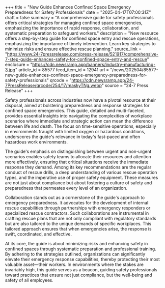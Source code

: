 +++
title = "New Guide Enhances Confined Space Emergency Preparedness for Safety Professionals"
date = "2025-04-17T07:00:31Z"
draft = false
summary = "A comprehensive guide for safety professionals offers critical strategies for managing confined space emergencies, emphasizing the importance of rapid response, collaboration, and systematic preparation to safeguard workers."
description = "New resource offers a step-by-step guide for confined space entry and rescue operations, emphasizing the importance of timely intervention. Learn key strategies to minimize risks and ensure effective rescue planning."
source_link = "https://www.24-7pressrelease.com/press-release/521917/comprehensive-7-step-guide-enhances-safety-for-confined-space-entry-and-rescue"
enclosure = "https://cdn.newsramp.app/banners/industry-manufacturing-3.jpg"
article_id = 85577
feed_item_id = 12941
url = "/news/202504/85577-new-guide-enhances-confined-space-emergency-preparedness-for-safety-professionals"
qrcode = "https://cdn.newsramp.app/24-7PressRelease/qrcode/254/17/maskyTNg.webp"
source = "24-7 Press Release"
+++

<p>Safety professionals across industries now have a pivotal resource at their disposal, aimed at bolstering preparedness and response strategies for confined space emergencies. This guide, detailed and multi-faceted, provides essential insights into navigating the complexities of workplace scenarios where immediate and strategic action can mean the difference between life and death. The focus on time-sensitive operations, especially in environments fraught with limited oxygen or hazardous conditions, underscores the guide's relevance in today's fast-paced and often hazardous work environments.</p><p>The guide's emphasis on distinguishing between urgent and non-urgent scenarios enables safety teams to allocate their resources and attention more effectively, ensuring that critical situations receive the immediate response they demand. Among its key recommendations are the regular conduct of rescue drills, a deep understanding of various rescue operation types, and the imperative use of proper safety equipment. These measures are not just about compliance but about fostering a culture of safety and preparedness that permeates every level of an organization.</p><p>Collaboration stands out as a cornerstone of the guide's approach to emergency preparedness. It advocates for the development of internal rescue capabilities through partnerships with emergency responders or specialized rescue contractors. Such collaborations are instrumental in crafting rescue plans that are not only compliant with regulatory standards but are also tailored to the unique demands of specific workplaces. This tailored approach ensures that when emergencies arise, the response is swift, coordinated, and effective.</p><p>At its core, the guide is about minimizing risks and enhancing safety in confined spaces through systematic preparation and professional training. By adhering to the strategies outlined, organizations can significantly elevate their emergency response capabilities, thereby protecting their most valuable asset—their workers. In environments where the stakes are invariably high, this guide serves as a beacon, guiding safety professionals toward practices that ensure not just compliance, but the well-being and safety of all employees.</p>